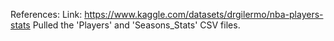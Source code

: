 References:
  Link: https://www.kaggle.com/datasets/drgilermo/nba-players-stats
    Pulled the 'Players' and 'Seasons_Stats' CSV files.
